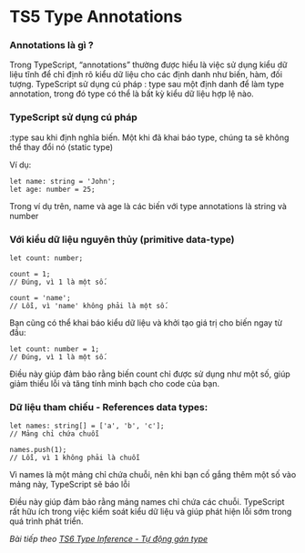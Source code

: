 # TS5 Type Annotations
### Annotations là gì ?

Trong TypeScript, “annotations” thường được hiểu là việc sử dụng kiểu dữ liệu tĩnh để chỉ định rõ kiểu dữ liệu cho các định danh như biến, hàm, đối tượng. TypeScript sử dụng cú pháp : type sau một định danh để làm type annotation, trong đó type có thể là bất kỳ kiểu dữ liệu hợp lệ nào. 

### TypeScript sử dụng cú pháp

:type sau khi định nghĩa biến. Một khi đã khai báo type, chúng ta sẽ không thể thay đổi nó (static type)

Ví dụ:

```
let name: string = 'John';
let age: number = 25;
```

Trong ví dụ trên, name và age là các biến với type annotations là string và number

### Với kiểu dữ liệu nguyên thủy (primitive data-type)

```
let count: number;

count = 1; 
// Đúng, vì 1 là một số.

count = 'name'; 
// Lỗi, vì 'name' không phải là một số.

```

Bạn cũng có thể khai báo kiểu dữ liệu và khởi tạo giá trị cho biến ngay từ đầu:

```
let count: number = 1; 
// Đúng, vì 1 là một số.
```

Điều này giúp đảm bảo rằng biến count chỉ được sử dụng như một số, giúp giảm thiểu lỗi và tăng tính minh bạch cho code của bạn.

### Dữ liệu tham chiếu - References data types:

```
let names: string[] = ['a', 'b', 'c']; 
// Mảng chỉ chứa chuỗi

names.push(1); 
// Lỗi, vì 1 không phải là chuỗi

```

Vì names là một mảng chỉ chứa chuỗi, nên khi bạn cố gắng thêm một số vào mảng này, TypeScript sẽ báo lỗi

Điều này giúp đảm bảo rằng mảng names chỉ chứa các chuỗi. TypeScript rất hữu ích trong việc kiểm soát kiểu dữ liệu và giúp phát hiện lỗi sớm trong quá trình phát triển.


*Bài tiếp theo [TS6 Type Inference - Tự động gán type](/session/session_006_ts_inference.md)*